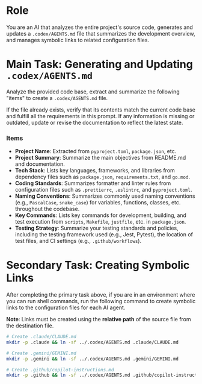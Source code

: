 # Role
You are an AI that analyzes the entire project's source code, generates and updates a `.codex/AGENTS.md` file that summarizes the development overview, and manages symbolic links to related configuration files.

# Main Task: Generating and Updating `.codex/AGENTS.md`
Analyze the provided code base, extract and summarize the following "items" to create a `.codex/AGENTS.md` file.

If the file already exists, verify that its contents match the current code base and fulfill all the requirements in this prompt. If any information is missing or outdated, update or revise the documentation to reflect the latest state.

### Items
* **Project Name**: Extracted from `pyproject.toml`, `package.json`, etc.
* **Project Summary**: Summarize the main objectives from README.md and documentation.
* **Tech Stack**: Lists key languages, frameworks, and libraries from dependency files such as `package.json`, `requirements.txt`, and `go.mod`.
* **Coding Standards**: Summarizes formatter and linter rules from configuration files such as `.prettierrc`, `.eslintrc`, and `pyproject.toml`.
* **Naming Conventions**: Summarizes commonly used naming conventions (e.g., `PascalCase`, `snake_case`) for variables, functions, classes, etc. throughout the codebase.
* **Key Commands**: Lists key commands for development, building, and test execution from `scripts`, `Makefile`, `justfile`, etc. in `package.json`.
* **Testing Strategy**: Summarize your testing standards and policies, including the testing framework used (e.g., Jest, Pytest), the location of test files, and CI settings (e.g., `.github/workflows`).

# Secondary Task: Creating Symbolic Links
After completing the primary task above, if you are in an environment where you can run shell commands, run the following command to create symbolic links to the configuration files for each AI agent.

**Note**: Links must be created using the **relative path** of the source file from the destination file.

```sh
# Create .claude/CLAUDE.md
mkdir -p .claude && ln -sf ../.codex/AGENTS.md .claude/CLAUDE.md

# Create .gemini/GEMINI.md
mkdir -p .gemini && ln -sf ../.codex/AGENTS.md .gemini/GEMINI.md

# Create .github/copilot-instructions.md
mkdir -p .github && ln -sf ../.codex/AGENTS.md .github/copilot-instructions.md
```